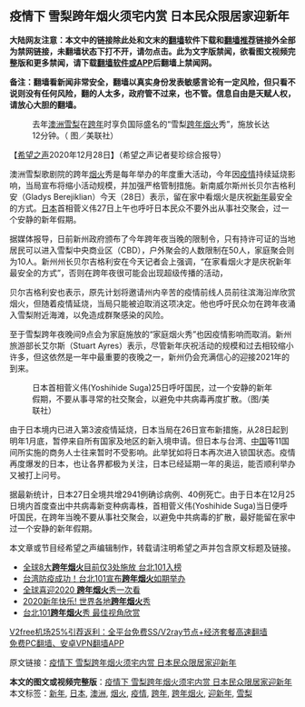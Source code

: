  <h2>疫情下 雪梨跨年烟火须宅内赏 日本民众限居家迎新年</h2> <p class="notice"><b>大陆网友注意：本文中的链接除此处和文末的<a href="https://github.com/bannedbook/fanqiang" >翻墙</a>软件下载和<a href="https://github.com/killgcd/justmysocks/blob/master/README.md">翻墙推荐</a>链接外全部为禁网链接，未翻墙状态下打不开，请勿点击。此为文字版禁闻，欲看图文视频完整版和更多禁闻，请下载<a href="https://github.com/bannedbook/fanqiang">翻墙软件或APP</a>后翻墙上禁闻网。</p><p>备注：翻墙看新闻非常安全，翻墙以真实身份发表敏感言论有一定风险，但只看不说则没有任何风险，翻的人太多，政府管不过来，也不管。信息自由是天赋人权，请放心大胆的翻墙。</b></p>  <div class="entry"> <figure><figcaption>去年<a href="https://www.bannedbook.org/bnews/tag/%e6%be%b3%e6%b4%b2/" class="st_tag internal_tag" rel="tag" title="标签 澳洲 下的日志">澳洲</a><a href="https://www.bannedbook.org/bnews/tag/%E9%9B%AA%E6%A2%A8/" class="st_tag internal_tag" rel="tag" title="标签 雪梨 下的日志">雪梨</a>在<a href="https://www.bannedbook.org/bnews/tag/%E8%B7%A8%E5%B9%B4/" class="st_tag internal_tag" rel="tag" title="标签 跨年 下的日志">跨年</a>时享负国际盛名的“雪梨<a href="https://www.bannedbook.org/bnews/tag/%E8%B7%A8%E5%B9%B4%E7%83%9F%E7%81%AB/" class="st_tag internal_tag" rel="tag" title="标签 跨年烟火 下的日志">跨年烟火</a>秀”，施放长达12分钟。（ 图／美联社）</figcaption></figure> <p>【<span class='wp_keywordlink_affiliate'><a href="https://www.soundofhope.org" title="希望之声" target="_blank">希望之声</a></span>2020年12月28日】（希望之声记者斐珍综合报导）</p> <p>澳洲雪梨歌剧院的跨年<a href="https://www.bannedbook.org/bnews/tag/%E7%83%9F%E7%81%AB/" class="st_tag internal_tag" rel="tag" title="标签 烟火 下的日志">烟火</a>秀是每年举办的年度重大活动，今年因<a href="https://www.bannedbook.org/bnews/tag/%E7%96%AB%E6%83%85/" class="st_tag internal_tag" rel="tag" title="标签 疫情 下的日志">疫情</a>持续延烧影响，当局宣布将缩小活动规模，并加强严格管制措施。新南威尔斯州长贝尔吉格利安（Gladys Berejiklian）今天（28日）表示，留在家中看烟火是庆祝<a href="https://www.bannedbook.org/bnews/tag/%E6%96%B0%E5%B9%B4/" class="st_tag internal_tag" rel="tag" title="标签 新年 下的日志">新年</a>最安全的方式。<a href="https://www.bannedbook.org/bnews/tag/%e6%97%a5%e6%9c%ac/" class="st_tag internal_tag" rel="tag" title="标签 日本 下的日志">日本</a>首相菅义伟27日上午也呼吁日本民众不要外出从事社交聚会，过一个安静的新年假期。</p> <p>据媒体报导，日前新州政府颁布了今年跨年夜当晚的限制令，只有持许可证的当地居民可以进入雪梨中央商业区（CBD），户外聚会的人数限制在50人，家庭聚会则为10人。新州州长贝尔吉格利安在今天记者会上强调，“在家看烟火才是庆祝新年最安全的方式”，否则在跨年夜很可能会出现超级传播的活动，</p>  <p>贝尔吉格利安也表示，原先计划将邀请州内辛苦的疫情前线人员前往滨海沿岸欣赏烟火，但随着疫情延烧，当局只能被迫取消这项决定。他也呼吁民众勿在跨年夜涌入雪梨附近海滩，以免造成群聚感染的风险。</p> <p>至于雪梨跨年夜晚间9点会为家庭施放的“家庭烟火秀”也因疫情影响而取消。新州旅游部长艾尔斯（Stuart Ayres）表示，尽管新年庆祝活动的规模和过去相较缩小许多，但这依然是一年中最重要的夜晚之一，新州仍会充满信心的迎接2021年的到来。</p> <figure><figcaption>日本首相菅义伟(Yoshihide Suga)25日呼吁国民，过一个安静的新年假期，不要从事寻常的社交聚会，以避免中共病毒再度扩散。（图/美联社）</figcaption></figure> <p>由于日本境内已进入第3波疫情延烧，日本当局在26日宣布新措施，从28日起到明年1月底，暂停来自所有国家及地区的新入境申请。但日本与台湾、<span class='wp_keywordlink_affiliate'><a href="https://www.bannedbook.org/" title="中国" target="_blank">中国</a></span>等11国间所实施的商务人士往来暂时不受影响。此举犹如将日本再次进入锁国状态。疫情再度爆发的日本，也让各界都极为关注，日本已经延期一年的奥运，能否顺利举办又被打上问号。</p>  <p>据最新统计，日本27日全境共增2941例确诊病例、40例死亡。由于日本在12月25日境内首度查出中共病毒新变种病毒株，首相菅义伟(Yoshihide Suga)当日便呼吁国民，在跨年当晚不要从事社交聚会，以避免中共病毒的扩散，最好能留在家中过一个安静的新年假期。</p> <p>本文章或节目经希望之声编辑制作，转载请注明希望之声并包含原文标题及链接。</p> <ul class='op-related-articles' title='相关阅读'> <li><a href='https://www.bannedbook.org/bnews/taiwannews/20201217/1449259.html' target='_blank'>全球8大<b>跨年烟火</b>目前仅3处施放 台北101入榜</a></li> <li><a href='https://www.bannedbook.org/bnews/taiwannews/20201024/1419462.html' target='_blank'>台湾防疫成功！台北101宣布<b>跨年烟火</b>如期举办</a></li> <li><a href='https://www.bannedbook.org/bnews/comments/20200101/1251484.html' target='_blank'>全球喜迎2020 <b>跨年烟火</b>秀一次看</a></li> <li><a href='https://www.bannedbook.org/bnews/comments/20200101/1251280.html' target='_blank'>2020新年快乐! 世界各地<b>跨年烟火</b>秀</a></li> <li><a href='https://www.bannedbook.org/bnews/funmedia/20180103/880050.html' target='_blank'>台北101<b>跨年烟火</b>秀 最佳视角欣赏</a></li> </ul> <p class="texttj"> <a href="https://github.com/bannedbook/fanqiang/wiki/V2ray%E6%9C%BA%E5%9C%BA" target="_blank">V2free机场25%引荐返利：全平台免费SS/V2ray节点+经济套餐高速翻墙</a><br/> <a href="https://github.com/bannedbook/fanqiang/wiki/%E7%A6%81%E9%97%BB%E7%BD%91%E5%AE%89%E5%8D%93%E7%BF%BB%E5%A2%99%E6%96%B0%E9%97%BBAPP" target="_blank">免费PC翻墙、安卓VPN翻墙APP</a></p><p>原文链接：<a class="src_link"  href="https://www.soundofhope.org/post/457831" target="_blank">疫情下 雪梨跨年烟火须宅内赏 日本民众限居家迎新年</a></p> <a name='sharetosocial'></a>       <div><b>本文的图文或视频完整版</b>：<a href='https://www.bannedbook.org/bnews/comments/20201228/1456518.html'>疫情下 雪梨跨年烟火须宅内赏 日本民众限居家迎新年</a></div>  </div><!--END ENTRY--> <div class="postfooter"> <div>本文标签：<a href="https://www.bannedbook.org/bnews/tag/%E6%96%B0%E5%B9%B4/" rel="tag">新年</a>, <a href="https://www.bannedbook.org/bnews/tag/%e6%97%a5%e6%9c%ac/" rel="tag">日本</a>, <a href="https://www.bannedbook.org/bnews/tag/%e6%be%b3%e6%b4%b2/" rel="tag">澳洲</a>, <a href="https://www.bannedbook.org/bnews/tag/%E7%83%9F%E7%81%AB/" rel="tag">烟火</a>, <a href="https://www.bannedbook.org/bnews/tag/%E7%96%AB%E6%83%85/" rel="tag">疫情</a>, <a href="https://www.bannedbook.org/bnews/tag/%E8%B7%A8%E5%B9%B4/" rel="tag">跨年</a>, <a href="https://www.bannedbook.org/bnews/tag/%E8%B7%A8%E5%B9%B4%E7%83%9F%E7%81%AB/" rel="tag">跨年烟火</a>, <a href="https://www.bannedbook.org/bnews/tag/%E8%BF%8E%E6%96%B0%E5%B9%B4/" rel="tag">迎新年</a>, <a href="https://www.bannedbook.org/bnews/tag/%E9%9B%AA%E6%A2%A8/" rel="tag">雪梨</a></div>  </div><!--END POSTFOOTER--> 